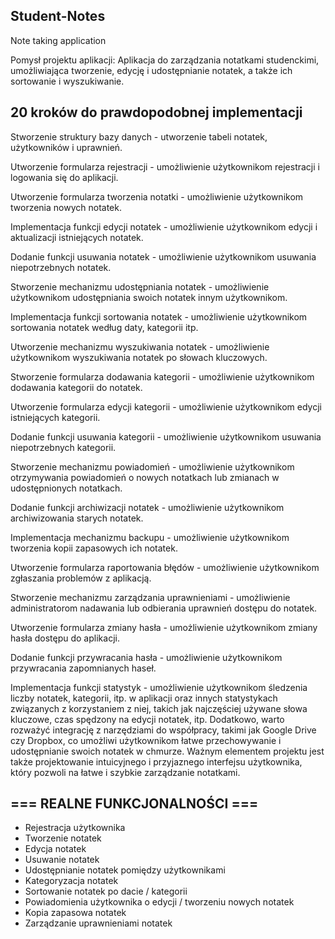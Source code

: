 ## Student-Notes
Note taking application

Pomysł projektu aplikacji: Aplikacja do zarządzania notatkami studenckimi, umożliwiająca tworzenie, edycję i udostępnianie notatek, a także ich sortowanie i wyszukiwanie.


## 20 kroków do prawdopodobnej implementacji
Stworzenie struktury bazy danych - utworzenie tabeli notatek, użytkowników i uprawnień.

Utworzenie formularza rejestracji - umożliwienie użytkownikom rejestracji i logowania się do aplikacji.

Utworzenie formularza tworzenia notatki - umożliwienie użytkownikom tworzenia nowych notatek.

Implementacja funkcji edycji notatek - umożliwienie użytkownikom edycji i aktualizacji istniejących notatek.

Dodanie funkcji usuwania notatek - umożliwienie użytkownikom usuwania niepotrzebnych notatek.

Stworzenie mechanizmu udostępniania notatek - umożliwienie użytkownikom udostępniania swoich notatek innym użytkownikom.

Implementacja funkcji sortowania notatek - umożliwienie użytkownikom sortowania notatek według daty, kategorii itp.

Utworzenie mechanizmu wyszukiwania notatek - umożliwienie użytkownikom wyszukiwania notatek po słowach kluczowych.

Stworzenie formularza dodawania kategorii - umożliwienie użytkownikom dodawania kategorii do notatek.

Utworzenie formularza edycji kategorii - umożliwienie użytkownikom edycji istniejących kategorii.

Dodanie funkcji usuwania kategorii - umożliwienie użytkownikom usuwania niepotrzebnych kategorii.

Stworzenie mechanizmu powiadomień - umożliwienie użytkownikom otrzymywania powiadomień o nowych notatkach lub zmianach w udostępnionych notatkach.

Dodanie funkcji archiwizacji notatek - umożliwienie użytkownikom archiwizowania starych notatek.

Implementacja mechanizmu backupu - umożliwienie użytkownikom tworzenia kopii zapasowych ich notatek.

Utworzenie formularza raportowania błędów - umożliwienie użytkownikom zgłaszania problemów z aplikacją.

Stworzenie mechanizmu zarządzania uprawnieniami - umożliwienie administratorom nadawania lub odbierania uprawnień dostępu do notatek.

Utworzenie formularza zmiany hasła - umożliwienie użytkownikom zmiany hasła dostępu do aplikacji.

Dodanie funkcji przywracania hasła - umożliwienie użytkownikom przywracania zapomnianych haseł.

Implementacja funkcji statystyk - umożliwienie użytkownikom śledzenia liczby notatek, kategorii, itp. w aplikacji oraz innych statystykach związanych z korzystaniem z niej, takich jak najczęściej używane słowa kluczowe, czas spędzony na edycji notatek, itp. Dodatkowo, warto rozważyć integrację z narzędziami do współpracy, takimi jak Google Drive czy Dropbox, co umożliwi użytkownikom łatwe przechowywanie i udostępnianie swoich notatek w chmurze. Ważnym elementem projektu jest także projektowanie intuicyjnego i przyjaznego interfejsu użytkownika, który pozwoli na łatwe i szybkie zarządzanie notatkami.

## === REALNE FUNKCJONALNOŚCI ===
- Rejestracja użytkownika
- Tworzenie notatek
- Edycja notatek
- Usuwanie notatek
- Udostępnianie notatek pomiędzy użytkownikami
- Kategoryzacja notatek
- Sortowanie notatek po dacie / kategorii
- Powiadomienia użytkownika o edycji / tworzeniu nowych notatek
- Kopia zapasowa notatek 
- Zarządzanie uprawnieniami notatek 
